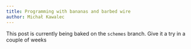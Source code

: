 ```yaml
---
title: Programming with bananas and barbed wire
author: Michał Kawalec
---
```


This post is currently being baked on the `schemes` branch. Give it a
try in a couple of weeks
